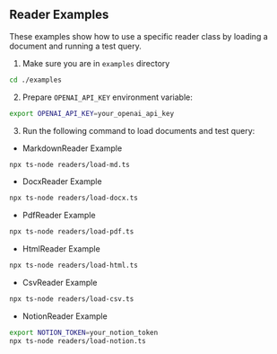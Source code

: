 ## Reader Examples

These examples show how to use a specific reader class by loading a document and running a test query.

1. Make sure you are in `examples` directory

```bash
cd ./examples
```

2. Prepare `OPENAI_API_KEY` environment variable:

```bash
export OPENAI_API_KEY=your_openai_api_key
```

3. Run the following command to load documents and test query:

- MarkdownReader Example

```bash
npx ts-node readers/load-md.ts
```

- DocxReader Example

```bash
npx ts-node readers/load-docx.ts
```

- PdfReader Example

```bash
npx ts-node readers/load-pdf.ts
```

- HtmlReader Example

```bash
npx ts-node readers/load-html.ts
```

- CsvReader Example

```bash
npx ts-node readers/load-csv.ts
```

- NotionReader Example

```bash
export NOTION_TOKEN=your_notion_token
npx ts-node readers/load-notion.ts
```
